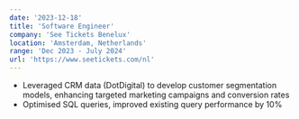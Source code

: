 ```yaml
---
date: '2023-12-18'
title: 'Software Engineer'
company: 'See Tickets Benelux'
location: 'Amsterdam, Netherlands'
range: 'Dec 2023 - July 2024'
url: 'https://www.seetickets.com/nl'
---
```


- Leveraged CRM data (DotDigital) to develop customer segmentation models, enhancing targeted marketing campaigns and
  conversion rates
- Optimised SQL queries, improved existing query performance by 10%
